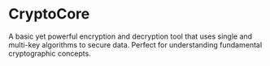 # CryptoCore
A basic yet powerful encryption and decryption tool that uses single and multi-key algorithms to secure data. Perfect for understanding fundamental cryptographic concepts.
